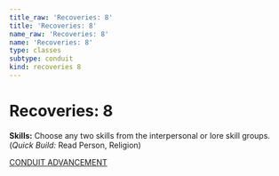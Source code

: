```yaml
---
title_raw: 'Recoveries: 8'
title: 'Recoveries: 8'
name_raw: 'Recoveries: 8'
name: 'Recoveries: 8'
type: classes
subtype: conduit
kind: recoveries 8
---
```


# Recoveries: 8

**Skills:** Choose any two skills from the interpersonal or lore skill groups. (*Quick Build:* Read Person, Religion)

[CONDUIT ADVANCEMENT](./Conduit%20Advancement.md)

